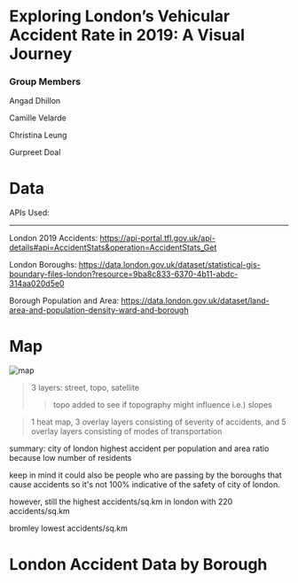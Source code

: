 # Exploring London’s Vehicular Accident Rate in 2019: A Visual Journey

<h3>Group Members</h3><p>
Angad Dhillon<p>
Camille Velarde<p>
Christina Leung<p>
Gurpreet Doal<p>

<h1> Data </h1>

APIs Used: <hr>
London 2019 Accidents:
https://api-portal.tfl.gov.uk/api-details#api=AccidentStats&operation=AccidentStats_Get

London Boroughs:
https://data.london.gov.uk/dataset/statistical-gis-boundary-files-london?resource=9ba8c833-6370-4b11-abdc-314aa020d5e0

Borough Population and Area:
https://data.london.gov.uk/dataset/land-area-and-population-density-ward-and-borough


<h1> Map </h1>

![map](https://github.com/tinalina1003/project3-group6/assets/127992819/91c538df-ab19-4d37-849e-a5a55661c498)

> 3 layers: street, topo, satellite
>> topo added to see if topography might influence i.e.) slopes

> 1 heat map, 3 overlay layers consisting of severity of accidents, and 5 overlay layers consisting of modes of transportation

summary:
city of london highest accident per population and area ratio because low number of residents


keep in mind it could also be people who are passing by the boroughs that cause accidents so it's not 100% indicative of the safety of city of london.

however, still the highest accidents/sq.km in london with 220 accidents/sq.km

bromley lowest accidents/sq.km



<h1> London Accident Data by Borough</h1>
